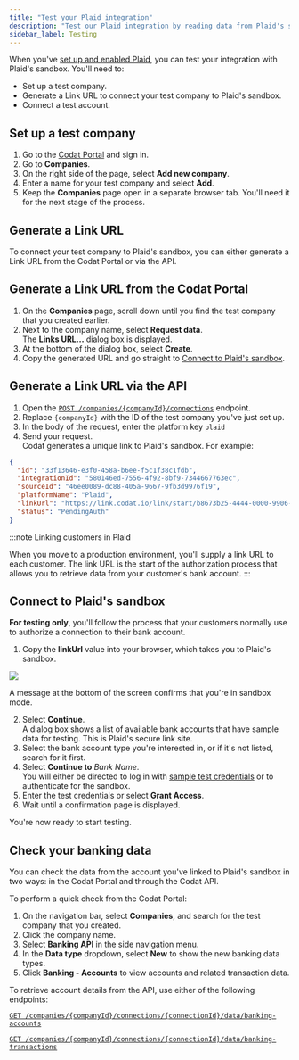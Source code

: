 ```yaml
---
title: "Test your Plaid integration"
description: "Test our Plaid integration by reading data from Plaid's sandbox to a test company"
sidebar_label: Testing
---
```


When you've [set up and enabled Plaid](/integrations/banking/plaid/banking-plaid-setup), you can test your integration with Plaid's sandbox. You'll need to:

- Set up a test company.
- Generate a Link URL to connect your test company to Plaid's sandbox.
- Connect a test account.

## Set up a test company

1. Go to the <a href="https://app.codat.io/login" target="_blank">Codat Portal</a> and sign in.
2. Go to **Companies**.
3. On the right side of the page, select **Add new company**.
4. Enter a name for your test company and select **Add**.
5. Keep the **Companies** page open in a separate browser tab. You'll need it for the next stage of the process.

## Generate a Link URL

To connect your test company to Plaid's sandbox, you can either generate a Link URL from the Codat Portal or via the API.

## Generate a Link URL from the Codat Portal

1. On the **Companies** page, scroll down until you find the test company that you created earlier.
2. Next to the company name, select **Request data**.  
   The **Links URL...** dialog box is displayed.
3. At the bottom of the dialog box, select **Create**.
4. Copy the generated URL and go straight to [Connect to Plaid's sandbox](/integrations/banking/plaid/test-your-plaid-integration#section-connect-to-plaids-sandbox).

## Generate a Link URL via the API

1. Open the <a href="/platform-api#/operations/list-connections" target="_blank">`POST /companies/{companyId}/connections`</a> endpoint.
2. Replace `{companyId}` with the ID of the test company you've just set up.
3. In the body of the request, enter the platform key `plaid`
4. Send your request.  
   Codat generates a unique link to Plaid's sandbox. For example:

```json
{
  "id": "33f13646-e3f0-458a-b6ee-f5c1f38c1fdb",
  "integrationId": "580146ed-7556-4f92-8bf9-7344667763ec",
  "sourceId": "46ee0089-dc88-405a-9667-9fb3d9976f19",
  "platformName": "Plaid",
  "linkUrl": "https://link.codat.io/link/start/b8673b25-4444-0000-9906-0fecbfe4d2e3/33f13646-e3f0-458a-b6ee-f5c1f38c1fdb",
  "status": "PendingAuth"
}
```

:::note Linking customers in Plaid

When you move to a production environment, you'll supply a link URL to each customer. The link URL is the start of the authorization process that allows you to retrieve data from your customer's bank account.
:::

## Connect to Plaid's sandbox

**For testing only**, you'll follow the process that your customers normally use to authorize a connection to their bank account.

1. Copy the **linkUrl** value into your browser, which takes you to Plaid's sandbox.

<img src="/img/old/e6adfea-Plaid_landing_page.png" />

A message at the bottom of the screen confirms that you're in sandbox mode.

2. Select **Continue**.  
   A dialog box shows a list of available bank accounts that have sample data for testing. This is Plaid's secure link site.
3. Select the bank account type you're interested in, or if it's not listed, search for it first.
4. Select **Continue to** _Bank Name_.  
   You will either be directed to log in with [sample test credentials](https://plaid.com/docs/sandbox/test-credentials/#sandbox-simple-test-credentials) or to authenticate for the sandbox.
5. Enter the test credentials or select **Grant Access**.
6. Wait until a confirmation page is displayed.

You're now ready to start testing.

## Check your banking data

You can check the data from the account you've linked to Plaid's sandbox in two ways: in the Codat Portal and through the Codat API.

To perform a quick check from the Codat Portal:

1. On the navigation bar, select **Companies**, and search for the test company that you created.
2. Click the company name.
3. Select **Banking API** in the side navigation menu.
4. In the **Data type** dropdown, select **New** to show the new banking data types.
5. Click **Banking - Accounts** to view accounts and related transaction data.

To retrieve account details from the API, use either of the following endpoints:

[`GET /companies/{companyId}/connections/{connectionId}/data/banking-accounts`](/banking-api#/operations/list-banking-accounts)

[`GET /companies/{companyId}/connections/{connectionId}/data/banking-transactions`](/banking-api#/operations/list-banking-transactions)
